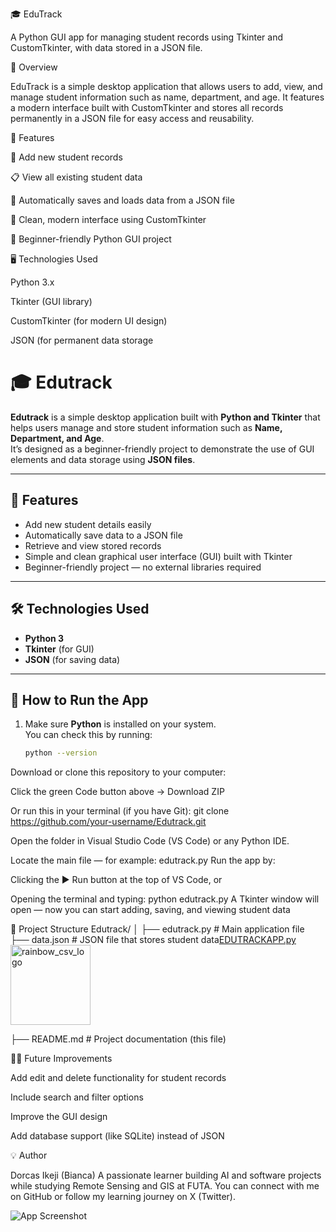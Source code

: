 🎓 EduTrack

A Python GUI app for managing student records using Tkinter and CustomTkinter, with data stored in a JSON file.

🧠 Overview

EduTrack is a simple desktop application that allows users to add, view, and manage student information such as name, department, and age.
It features a modern interface built with CustomTkinter and stores all records permanently in a JSON file for easy access and reusability.

🧩 Features

📝 Add new student records

📋 View all existing student data

💾 Automatically saves and loads data from a JSON file

🎨 Clean, modern interface using CustomTkinter

🧰 Beginner-friendly Python GUI project

🖥️ Technologies Used

Python 3.x

Tkinter (GUI library)

CustomTkinter (for modern UI design)

JSON (for permanent data storage

# 🎓 Edutrack

**Edutrack** is a simple desktop application built with **Python and Tkinter** that helps users manage and store student information such as **Name, Department, and Age**.  
It’s designed as a beginner-friendly project to demonstrate the use of GUI elements and data storage using **JSON files**.

---

## 🧠 Features

- Add new student details easily  
- Automatically save data to a JSON file  
- Retrieve and view stored records  
- Simple and clean graphical user interface (GUI) built with Tkinter  
- Beginner-friendly project — no external libraries required  

---

## 🛠️ Technologies Used

- **Python 3**  
- **Tkinter** (for GUI)  
- **JSON** (for saving data)

---

## 🚀 How to Run the App

1. Make sure **Python** is installed on your system.  
   You can check this by running:
   ```bash
   python --version
Download or clone this repository to your computer:

Click the green Code button above → Download ZIP

Or run this in your terminal (if you have Git):
git clone https://github.com/your-username/Edutrack.git

Open the folder in Visual Studio Code (VS Code) or any Python IDE.

Locate the main file — for example:
edutrack.py
Run the app by:

Clicking the ▶ Run button at the top of VS Code, or

Opening the terminal and typing:
python edutrack.py
A Tkinter window will open — now you can start adding, saving, and viewing student data

📁 Project Structure
Edutrack/
│
├── edutrack.py           # Main application file
├── data.json             # JSON file that stores student data[EDUTRACKAPP.py](https://github.com/user-attachments/files/22874520/EDUTRACKAPP.py)
<img width="128" height="128" alt="rainbow_csv_logo" src="https://github.com/user-attachments/assets/6bdb7f74-3c7a-46bd-bc03-1e04da5d9842" />

├── README.md             # Project documentation (this file)

🧑‍💻 Future Improvements

Add edit and delete functionality for student records

Include search and filter options

Improve the GUI design

Add database support (like SQLite) instead of JSON

💡 Author

Dorcas Ikeji (Bianca)
A passionate learner building AI and software projects while studying Remote Sensing and GIS at FUTA.
You can connect with me on GitHub
 or follow my learning journey on X (Twitter).

 ![App Screenshot](screenshot.png)

